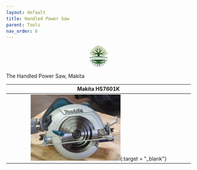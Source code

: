 ```yaml
---
layout: default
title: Handled Power Saw
parent: Tools
nav_order: 6
---
```

<center>
<img src="../media/Lignarius.png" width="10%" height="10%" align="middle"/>
</center>

The Handled Power Saw, Makita


|                                                                 Makita HS7601K                                                                 |
|:----------------------------------------------------------------------------------------------------------------------------------------------:|
| [<img alt="image" height="25%" src="/media/Makita.jpg" width="50%"/>](https://garlatti.github.io/media/Makita.jpg){:target = "_blank"} | 